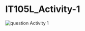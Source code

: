 # IT105L_Activity-1
 
![question Activity 1](https://user-images.githubusercontent.com/101295973/158084696-035ec2f3-284a-49f3-a334-ba2492ba734b.png)
